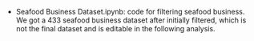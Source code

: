 
* Seafood Business Dataset.ipynb: code for filtering seafood business. We got a 433 seafood business dataset after initially filtered, which is not the final dataset and is editable in the following analysis.
